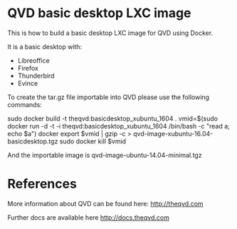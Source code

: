 QVD basic desktop LXC image
===========================

This is how to build a basic desktop LXC image for QVD using Docker.

It is a basic desktop with:
 * Libreoffice
 * Firefox
 * Thunderbird
 * Evince

To create the tar.gz file importable into QVD please use the following
commands:

  sudo docker build -t theqvd:basicdesktop_xubuntu_1604 .
  vmid=$(sudo docker run -d -t -i theqvd:basicdesktop_xubuntu_1604 /bin/bash -c "read a; echo $a")
  docker export $vmid  | gzip -c > qvd-image-xubuntu-16.04-basicdesktop.tgz
  sudo docker kill $vmid

And the importable image is qvd-image-ubuntu-14.04-minimal.tgz

References
==========

More information about QVD can be found here: http://theqvd.com

Further docs are available here http://docs.theqvd.com

